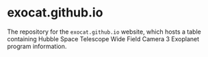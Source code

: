 # exocat.github.io
The repository for the `exocat.github.io` website, which hosts a table containing Hubble Space Telescope Wide Field Camera 3 Exoplanet program information. 
